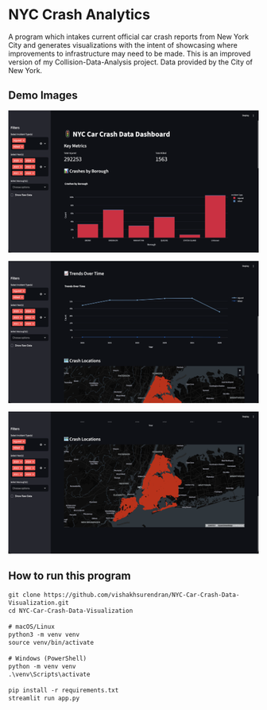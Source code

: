 # NYC Crash Analytics
A program which intakes current official car crash reports from New York City and generates visualizations with the intent of showcasing where improvements to infrastructure may need to be made. This is an improved version of my Collision-Data-Analysis project. Data provided by the City of New York. 

## Demo Images
![Graph Demo](/assets/graph_demo.png)

![Trend Demo](/assets/trend_demo.png)

![Map Demo](/assets/map_demo.png)

## How to run this program
```
git clone https://github.com/vishakhsurendran/NYC-Car-Crash-Data-Visualization.git
cd NYC-Car-Crash-Data-Visualization

# macOS/Linux
python3 -m venv venv
source venv/bin/activate

# Windows (PowerShell)
python -m venv venv
.\venv\Scripts\activate

pip install -r requirements.txt
streamlit run app.py
```
